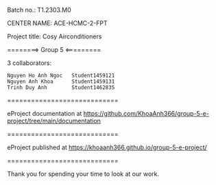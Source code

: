Batch no.: T1.2303.M0

CENTER NAME: ACE-HCMC-2-FPT

Project title: Cosy Airconditioners

========> Group 5 <=========

3 collaborators:

    Nguyen Ho Anh Ngoc	 Student1459121
    Nguyen Anh Khoa	     Student1459131 
    Trinh Duy Anh	     Student1462835

============================

eProject documentation at https://github.com/KhoaAnh366/group-5-e-project/tree/main/documentation

============================

eProject published at https://khoaanh366.github.io/group-5-e-project/

============================

Thank you for spending your time to look at our work.
